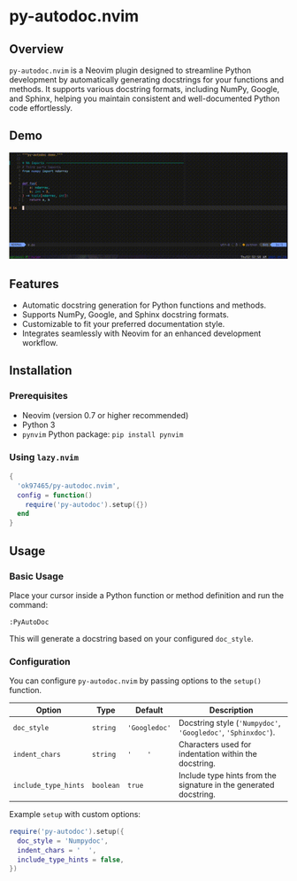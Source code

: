 # py-autodoc.nvim

## Overview
`py-autodoc.nvim` is a Neovim plugin designed to streamline Python development by automatically generating docstrings for your functions and methods. It supports various docstring formats, including NumPy, Google, and Sphinx, helping you maintain consistent and well-documented Python code effortlessly.

## Demo

![demo gif](https://github.com/ok97465/py-autodoc.nvim/raw/main/doc/demo.gif)

## Features
- Automatic docstring generation for Python functions and methods.
- Supports NumPy, Google, and Sphinx docstring formats.
- Customizable to fit your preferred documentation style.
- Integrates seamlessly with Neovim for an enhanced development workflow.

## Installation

### Prerequisites
- Neovim (version 0.7 or higher recommended)
- Python 3
- `pynvim` Python package: `pip install pynvim`

### Using `lazy.nvim`

```lua
{
  'ok97465/py-autodoc.nvim',
  config = function()
    require('py-autodoc').setup({})
  end
}
```

## Usage

### Basic Usage
Place your cursor inside a Python function or method definition and run the command:

```
:PyAutoDoc
```

This will generate a docstring based on your configured `doc_style`.

### Configuration
You can configure `py-autodoc.nvim` by passing options to the `setup()` function.

| Option      | Type     | Default     | Description                                     |
|-------------|----------|-------------|-------------------------------------------------|
| `doc_style` | `string` | `'Googledoc'` | Docstring style (`'Numpydoc'`, `'Googledoc'`, `'Sphinxdoc'`). |
| `indent_chars` | `string` | `'    '` | Characters used for indentation within the docstring. |
| `include_type_hints` | `boolean` | `true` | Include type hints from the signature in the generated docstring. |

Example `setup` with custom options:

```lua
require('py-autodoc').setup({
  doc_style = 'Numpydoc',
  indent_chars = '  ',
  include_type_hints = false,
})
```
